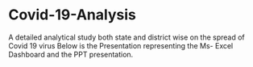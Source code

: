 # Covid-19-Analysis
A detailed analytical study both state and district wise on the spread of Covid 19 virus
Below is the Presentation representing the Ms- Excel Dashboard and the PPT presentation.
